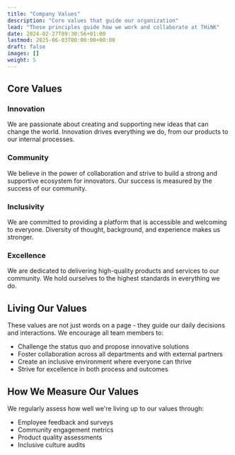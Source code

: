 ```yaml
---
title: "Company Values"
description: "Core values that guide our organization"
lead: "These principles guide how we work and collaborate at THiNK"
date: 2024-02-27T09:30:56+01:00
lastmod: 2025-06-03T00:00:00+00:00
draft: false
images: []
weight: 5
---
```


## Core Values

### Innovation
We are passionate about creating and supporting new ideas that can change the world. Innovation drives everything we do, from our products to our internal processes.

### Community
We believe in the power of collaboration and strive to build a strong and supportive ecosystem for innovators. Our success is measured by the success of our community.

### Inclusivity
We are committed to providing a platform that is accessible and welcoming to everyone. Diversity of thought, background, and experience makes us stronger.

### Excellence
We are dedicated to delivering high-quality products and services to our community. We hold ourselves to the highest standards in everything we do.

## Living Our Values

These values are not just words on a page - they guide our daily decisions and interactions. We encourage all team members to:

- Challenge the status quo and propose innovative solutions
- Foster collaboration across all departments and with external partners
- Create an inclusive environment where everyone can thrive
- Strive for excellence in both process and outcomes

## How We Measure Our Values

We regularly assess how well we're living up to our values through:
- Employee feedback and surveys
- Community engagement metrics
- Product quality assessments
- Inclusive culture audits
